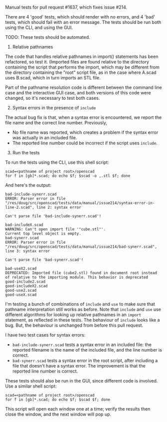 Manual tests for pull request #1637, which fixes issue #214.

There are 4 'good' tests, which should render with no errors,
and 4 'bad' tests, which should fail with an error message.
The tests should be run both using the CLI, and using the GUI.

TODO: These tests should be automated.

1. Relative pathnames

The code that handles relative pathnames in import() statements has
been refactored, so test it. (Imported files are found relative to the directory
containing the script that performs the import, which may be different from
the directory containing the "root" script file, as in the case where A.scad
uses B.scad, which in turn imports an STL file.

Part of the pathname resolution code is different between the command line
case and the interactive GUI case, and both versions of this code were changed,
so it's necessary to test both cases.

2. Syntax errors in the presence of `include`

The actual bug fix is that, when a syntax error is encountered, we report
the file name and the correct line number. Previously,
* No file name was reported, which creates a problem if the syntax error was
  actually in an included file.
* The reported line number could be incorrect if the script uses `include`.

3. Run the tests

To run the tests using the CLI,
use this shell script:
```
scad=<pathname of project root>/openscad
for f in [gb]*.scad; do echo $f; $scad -o ,.stl $f; done
```

And here's the output:
```
bad-include-synerr.scad
ERROR: Parser error in file "/res/doug/src/openscad/tests/data/manual/issue214/syntax-error-in-line-2.scad", line 2: syntax error

Can't parse file 'bad-include-synerr.scad'!

bad-includeX.scad
WARNING: Can't open import file '"cube.stl"'.
Current top level object is empty.
bad-synerr.scad
ERROR: Parser error in file "/res/doug/src/openscad/tests/data/manual/issue214/bad-synerr.scad", line 3: syntax error

Can't parse file 'bad-synerr.scad'!

bad-useX2.scad
DEPRECATED: Imported file (cube2.stl) found in document root instead of relative to the importing module. This behavior is deprecated
good-include2.scad
good-includeX2.scad
good-use2.scad
good-useX.scad
```

I'm testing a bunch of combinations of `include` and `use` to make sure that
pathname interpretation still works as before. Note that `include` and `use`
use different algorithms for looking up relative pathnames in an `import`
statement, as reflected in these tests. The behaviour of `include` looks like
a bug. But, the behaviour is unchanged from before this pull request.

I have two test cases for syntax errors:
* `bad-include-synerr.scad` tests a syntax error in an included file:
  the reported filename is the name of the included file,
  and the line number is correct.
* `bad-synerr.scad` tests a syntax error in the root script, after including
  a file that doesn't have a syntax error. The improvement is that the reported
  line number is correct.

These tests should also be run in the GUI, since different code is involved.
Use a similar shell script:
```
scad=<pathname of project root>/openscad
for f in [gb]*.scad; do echo $f; $scad $f; done
```
This script will open each window one at a time; verify the results then close
the window, and the next window will pop up.
